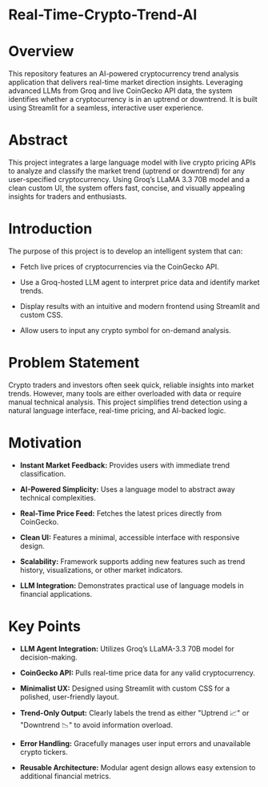 # Real-Time-Crypto-Trend-AI

# Overview
This repository features an AI-powered cryptocurrency trend analysis application that delivers real-time market direction insights. Leveraging advanced LLMs from Groq and live CoinGecko API data, the system identifies whether a cryptocurrency is in an uptrend or downtrend. It is built using Streamlit for a seamless, interactive user experience.

# Abstract
This project integrates a large language model with live crypto pricing APIs to analyze and classify the market trend (uptrend or downtrend) for any user-specified cryptocurrency. Using Groq’s LLaMA 3.3 70B model and a clean custom UI, the system offers fast, concise, and visually appealing insights for traders and enthusiasts.

# Introduction
The purpose of this project is to develop an intelligent system that can:

  - Fetch live prices of cryptocurrencies via the CoinGecko API.

  - Use a Groq-hosted LLM agent to interpret price data and identify market trends.

  - Display results with an intuitive and modern frontend using Streamlit and custom CSS.

  - Allow users to input any crypto symbol for on-demand analysis.

# Problem Statement
Crypto traders and investors often seek quick, reliable insights into market trends. However, many tools are either overloaded with data or require manual technical analysis. This project simplifies trend detection using a natural language interface, real-time pricing, and AI-backed logic.

# Motivation
- **Instant Market Feedback:** Provides users with immediate trend classification.

- **AI-Powered Simplicity:** Uses a language model to abstract away technical complexities.

- **Real-Time Price Feed:** Fetches the latest prices directly from CoinGecko.

- **Clean UI:** Features a minimal, accessible interface with responsive design.

- **Scalability:** Framework supports adding new features such as trend history, visualizations, or other market indicators.

- **LLM Integration:** Demonstrates practical use of language models in financial applications.

# Key Points
- **LLM Agent Integration:** Utilizes Groq’s LLaMA-3.3 70B model for decision-making.

- **CoinGecko API:** Pulls real-time price data for any valid cryptocurrency.

- **Minimalist UX:** Designed using Streamlit with custom CSS for a polished, user-friendly layout.

- **Trend-Only Output:** Clearly labels the trend as either "Uptrend 📈" or "Downtrend 📉" to avoid information overload.

- **Error Handling:** Gracefully manages user input errors and unavailable crypto tickers.

- **Reusable Architecture:** Modular agent design allows easy extension to additional financial metrics.
